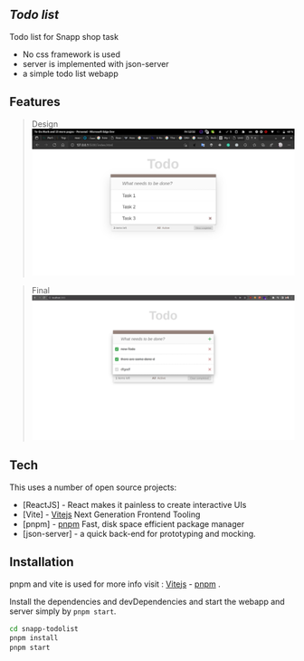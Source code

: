 ## _Todo list_


Todo list for Snapp shop task

- No css framework is used
- server is implemented with json-server
- a simple todo list webapp 

## Features

> Design
![img.png](img.png)

> Final
![img_5.png](img_5.png)
## Tech

This uses a number of open source projects:

- [ReactJS] - React makes it painless to create interactive UIs
- [Vite] - [Vitejs](https://vitejs.dev/) Next Generation Frontend Tooling
- [pnpm] - [pnpm](https://pnpm.io/) Fast, disk space efficient package manager
- [json-server] - a quick back-end for prototyping and mocking.



## Installation

pnpm and vite is used for more info visit : [Vitejs](https://vitejs.dev/) - [pnpm](https://pnpm.io/) .

Install the dependencies and devDependencies and start the webapp and server simply by `pnpm start`.

```sh
cd snapp-todolist
pnpm install
pnpm start
```



